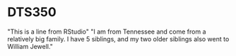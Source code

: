 # DTS350
"This is a line from RStudio"
"I am from Tennessee and come from a relatively big family.  I have 5 siblings, and my two older siblings also went to William Jewell."  